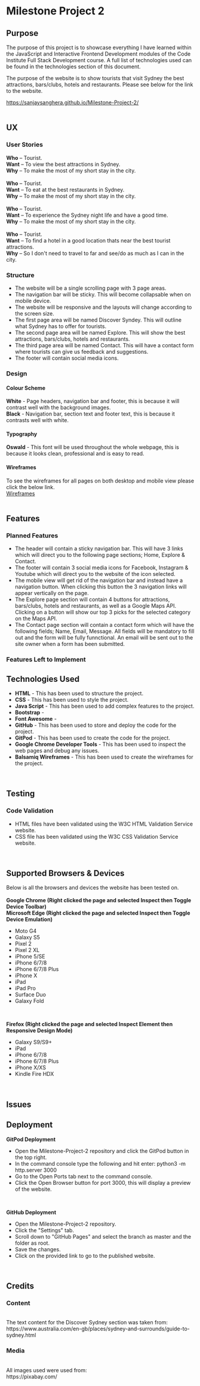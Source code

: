 # Milestone Project 2

## Purpose

The purpose of this project is to showcase everything I have learned within the JavaScript and Interactive Frontend Development modules of the Code Institute Full Stack Development course. A full list of technologies used can be found in the technologies section of this document.

The purpose of the website is to show tourists that visit Sydney the best attractions, bars/clubs, hotels and restaurants. 
Please see below for the link to the website.

https://sanjaysanghera.github.io/Milestone-Project-2/
<br>
<br>

## UX

### User Stories

**Who** – Tourist.
<br>
**Want** – To view the best attractions in Sydney.
<br>
**Why** – To make the most of my short stay in the city.
<br>
<br>
**Who** – Tourist.
<br>
**Want** – To eat at the best restaurants in Sydney.
<br>
**Why** – To make the most of my short stay in the city.
<br>
<br>
**Who** – Tourist.
<br>
**Want** – To experience the Sydney night life and have a good time.
<br>
**Why** – To make the most of my short stay in the city.
<br>
<br>
**Who** – Tourist.
<br>
**Want** – To find a hotel in a good location thats near the best tourist attractions.
<br>
**Why** – So I don't need to travel to far and see/do as much as I can in the city.
<br>
### Structure

* The website will be a single scrolling page with 3 page areas.
* The navigation bar will be sticky. This will become collapsable when on mobile device.
* The website will be responsive and the layouts will change according to the screen size.
* The first page area will be named Discover Syndey. This will outline what Sydney has to offer for tourists.
* The second page area will be named Explore. This will show the best attractions, bars/clubs, hotels and restaurants. 
* The third page area will be named Contact. This will have a contact form where tourists can give us feedback and suggestions.
* The footer will contain social media icons.

### Design

#### Colour Scheme
**White** - Page headers, navigation bar and footer, this is because it will contrast well with the background images. 
<br>
**Black** - Navigation bar, section text and footer text, this is because it contrasts well with white.
<br>
#### Typography
**Oswald** - This font will be used throughout the whole webpage, this is because it looks clean, professional and is easy to read.
<br>
#### Wireframes
To see the wireframes for all pages on both desktop and mobile view please click the below link.
<br>
[Wireframes](wireframes/wireframes.pdf)
<br>
<br>

## Features

### Planned Features
* The header will contain a sticky navigation bar. This will have 3 links which will direct you to the following page sections; Home, Explore & Contact.
* The footer will contain 3 social media icons for Facebook, Instagram & Youtube which will direct you to the website of the icon selected.
* The mobile view will get rid of the navigation bar and instead have a navigation button. When clicking this button the 3 navigation links will appear vertically on the page. 
* The Explore page section will contain 4 buttons for attractions, bars/clubs, hotels and restaurants, as well as a Google Maps API. Clicking on a button will show our top 3 picks for the selected category on the Maps API.
* The Contact page section will contain a contact form which will have the following fields; Name, Email, Message. All fields will be mandatory to fill out and the form will be fully funnctional. An email will be sent out to the site owner when a form has been submitted.

### Features Left to Implement

## Technologies Used

* **HTML** - This has been used to structure the project.
* **CSS** - This has been used to style the project.
* **Java Script** - This has been used to add complex features to the project.
* **Bootstrap** - 
* **Font Awesome** - 
* **GitHub** - This has been used to store and deploy the code for the project.
* **GitPod** - This has been used to create the code for the project.
* **Google Chrome Developer Tools** - This has been used to inspect the web pages and debug any issues.
* **Balsamiq Wireframes** - This has been used to create the wireframes for the project.
<br>


## Testing

### Code Validation

* HTML files have been validated using the W3C HTML Validation Service website.
* CSS file has been validated using the W3C CSS Validation Service website.
<br>

## Supported Browsers & Devices

Below is all the browsers and devices the website has been tested on.
<br>
<br>
**Google Chrome (Right clicked the page and selected Inspect then Toggle Device Toolbar)**
<br>
**Microsoft Edge (Right clicked the page and selected Inspect then Toggle Device Emulation)**
* Moto G4
* Galaxy S5
* Pixel 2
* Pixel 2 XL
* iPhone 5/SE
* iPhone 6/7/8
* iPhone 6/7/8 Plus
* iPhone X
* iPad
* iPad Pro
* Surface Duo
* Galaxy Fold
<br>

**Firefox (Right clicked the page and selected Inspect Element then Responsive Design Mode)**
* Galaxy S9/S9+
* iPad
* iPhone 6/7/8
* iPhone 6/7/8 Plus
* iPhone X/XS
* Kindle Fire HDX
<br>

## Issues

## Deployment

**GitPod Deployment**
<br>
* Open the Milestone-Project-2 repository and click the GitPod button in the top right.
* In the command console type the following and hit enter: python3 -m http.server 3000
* Go to the Open Ports tab next to the command console.
* Click the Open Browser button for port 3000, this will display a preview of the website.
<br>

**GitHub Deployment**
<br>
* Open the Milestone-Project-2 repository.
* Click the "Settings" tab.
* Scroll down to "GitHub Pages" and select the branch as master and the folder as root.
* Save the changes.
* Click on the provided link to go to the published website.
<br>

## Credits

### Content
<br>
The text content for the Discover Sydney section was taken from:
<br>
https://www.australia.com/en-gb/places/sydney-and-surrounds/guide-to-sydney.html


### Media
<br>
All images used were used from:
<br>
https://pixabay.com/
  
